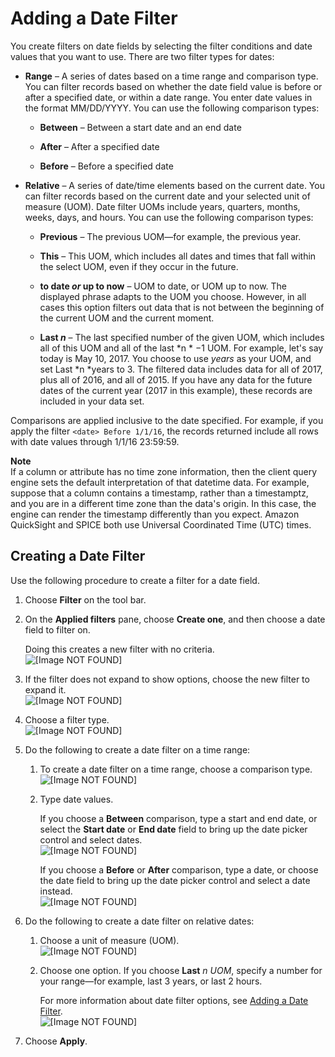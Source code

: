 # Adding a Date Filter<a name="add-a-date-filter"></a>

You create filters on date fields by selecting the filter conditions and date values that you want to use\. There are two filter types for dates:

+ **Range** – A series of dates based on a time range and comparison type\. You can filter records based on whether the date field value is before or after a specified date, or within a date range\. You enter date values in the format MM/DD/YYYY\. You can use the following comparison types:

  + **Between** – Between a start date and an end date

  + **After** – After a specified date

  + **Before** – Before a specified date

+ **Relative** – A series of date/time elements based on the current date\. You can filter records based on the current date and your selected unit of measure \(UOM\)\. Date filter UOMs include years, quarters, months, weeks, days, and hours\. You can use the following comparison types:

  + **Previous** – The previous UOM—for example, the previous year\.

  + **This** – This UOM, which includes all dates and times that fall within the select UOM, even if they occur in the future\.

  + **to date *or* up to now** – UOM to date, or UOM up to now\. The displayed phrase adapts to the UOM you choose\. However, in all cases this option filters out data that is not between the beginning of the current UOM and the current moment\.

  + **Last *n*** – The last specified number of the given UOM, which includes all of this UOM and all of the last *n * −1 UOM\. For example, let's say today is May 10, 2017\. You choose to use *years* as your UOM, and set Last *n *years to 3\. The filtered data includes data for all of 2017, plus all of 2016, and all of 2015\. If you have any data for the future dates of the current year \(2017 in this example\), these records are included in your data set\.

Comparisons are applied inclusive to the date specified\. For example, if you apply the filter `<date> Before 1/1/16`, the records returned include all rows with date values through 1/1/16 23:59:59\.

**Note**  
If a column or attribute has no time zone information, then the client query engine sets the default interpretation of that datetime data\. For example, suppose that a column contains a timestamp, rather than a timestamptz, and you are in a different time zone than the data's origin\. In this case, the engine can render the timestamp differently than you expect\. Amazon QuickSight and SPICE both use Universal Coordinated Time \(UTC\) times\. 

## Creating a Date Filter<a name="create-a-date-filter"></a>

Use the following procedure to create a filter for a date field\.

1. Choose **Filter** on the tool bar\.

1. On the **Applied filters** pane, choose **Create one**, and then choose a date field to filter on\.

   Doing this creates a new filter with no criteria\.  
![\[Image NOT FOUND\]](http://docs.aws.amazon.com/quicksight/latest/user/images/filter-date-new.png)

1. If the filter does not expand to show options, choose the new filter to expand it\.  
![\[Image NOT FOUND\]](http://docs.aws.amazon.com/quicksight/latest/user/images/filter-date-choose.png)

1. Choose a filter type\.  
![\[Image NOT FOUND\]](http://docs.aws.amazon.com/quicksight/latest/user/images/filter-date-filter-type.png)

1. Do the following to create a date filter on a time range:

   1. To create a date filter on a time range, choose a comparison type\.  
![\[Image NOT FOUND\]](http://docs.aws.amazon.com/quicksight/latest/user/images/filter-date-time-range-comparison-type.png)

   1. Type date values\.

      If you choose a **Between** comparison, type a start and end date, or select the **Start date** or **End date** field to bring up the date picker control and select dates\.  
![\[Image NOT FOUND\]](http://docs.aws.amazon.com/quicksight/latest/user/images/filter-date.png)

      If you choose a **Before** or **After** comparison, type a date, or choose the date field to bring up the date picker control and select a date instead\.  
![\[Image NOT FOUND\]](http://docs.aws.amazon.com/quicksight/latest/user/images/filter-date2.png)

1. Do the following to create a date filter on relative dates:

   1. Choose a unit of measure \(UOM\)\.  
![\[Image NOT FOUND\]](http://docs.aws.amazon.com/quicksight/latest/user/images/filter-date-relative-dates-unit.png)

   1. Choose one option\. If you choose **Last** *n* *UOM*, specify a number for your range—for example, last 3 years, or last 2 hours\.

      For more information about date filter options, see [Adding a Date Filter](#add-a-date-filter)\.   
![\[Image NOT FOUND\]](http://docs.aws.amazon.com/quicksight/latest/user/images/filter-date-relative-dates-options.png)

1. Choose **Apply**\.